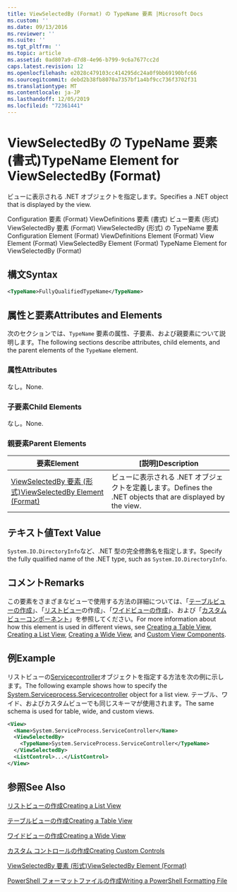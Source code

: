 ```yaml
---
title: ViewSelectedBy (Format) の TypeName 要素 |Microsoft Docs
ms.custom: ''
ms.date: 09/13/2016
ms.reviewer: ''
ms.suite: ''
ms.tgt_pltfrm: ''
ms.topic: article
ms.assetid: 0ad807a9-d7d8-4e96-b799-9c6a7677cc2d
caps.latest.revision: 12
ms.openlocfilehash: e2028c479103cc414295dc24a0f9bb69190bfc66
ms.sourcegitcommit: debd2b38fb8070a7357bf1a4bf9cc736f3702f31
ms.translationtype: MT
ms.contentlocale: ja-JP
ms.lasthandoff: 12/05/2019
ms.locfileid: "72361441"
---
```

# <a name="typename-element-for-viewselectedby-format"></a><span data-ttu-id="62fcf-102">ViewSelectedBy の TypeName 要素 (書式)</span><span class="sxs-lookup"><span data-stu-id="62fcf-102">TypeName Element for ViewSelectedBy (Format)</span></span>

<span data-ttu-id="62fcf-103">ビューに表示される .NET オブジェクトを指定します。</span><span class="sxs-lookup"><span data-stu-id="62fcf-103">Specifies a .NET object that is displayed by the view.</span></span>

<span data-ttu-id="62fcf-104">Configuration 要素 (Format) ViewDefinitions 要素 (書式) ビュー要素 (形式) ViewSelectedBy 要素 (Format) ViewSelectedBy (形式) の TypeName 要素</span><span class="sxs-lookup"><span data-stu-id="62fcf-104">Configuration Element (Format) ViewDefinitions Element (Format) View Element (Format) ViewSelectedBy Element (Format) TypeName Element for ViewSelectedBy (Format)</span></span>

## <a name="syntax"></a><span data-ttu-id="62fcf-105">構文</span><span class="sxs-lookup"><span data-stu-id="62fcf-105">Syntax</span></span>

```xml
<TypeName>FullyQualifiedTypeName</TypeName>
```

## <a name="attributes-and-elements"></a><span data-ttu-id="62fcf-106">属性と要素</span><span class="sxs-lookup"><span data-stu-id="62fcf-106">Attributes and Elements</span></span>

<span data-ttu-id="62fcf-107">次のセクションでは、`TypeName` 要素の属性、子要素、および親要素について説明します。</span><span class="sxs-lookup"><span data-stu-id="62fcf-107">The following sections describe attributes, child elements, and the parent elements of the `TypeName` element.</span></span>

### <a name="attributes"></a><span data-ttu-id="62fcf-108">属性</span><span class="sxs-lookup"><span data-stu-id="62fcf-108">Attributes</span></span>

<span data-ttu-id="62fcf-109">なし。</span><span class="sxs-lookup"><span data-stu-id="62fcf-109">None.</span></span>

### <a name="child-elements"></a><span data-ttu-id="62fcf-110">子要素</span><span class="sxs-lookup"><span data-stu-id="62fcf-110">Child Elements</span></span>

<span data-ttu-id="62fcf-111">なし。</span><span class="sxs-lookup"><span data-stu-id="62fcf-111">None.</span></span>

### <a name="parent-elements"></a><span data-ttu-id="62fcf-112">親要素</span><span class="sxs-lookup"><span data-stu-id="62fcf-112">Parent Elements</span></span>

|<span data-ttu-id="62fcf-113">要素</span><span class="sxs-lookup"><span data-stu-id="62fcf-113">Element</span></span>|<span data-ttu-id="62fcf-114">[説明]</span><span class="sxs-lookup"><span data-stu-id="62fcf-114">Description</span></span>|
|-------------|-----------------|
|[<span data-ttu-id="62fcf-115">ViewSelectedBy 要素 (形式)</span><span class="sxs-lookup"><span data-stu-id="62fcf-115">ViewSelectedBy Element (Format)</span></span>](./viewselectedby-element-format.md)|<span data-ttu-id="62fcf-116">ビューに表示される .NET オブジェクトを定義します。</span><span class="sxs-lookup"><span data-stu-id="62fcf-116">Defines the .NET objects that are displayed by the view.</span></span>|

## <a name="text-value"></a><span data-ttu-id="62fcf-117">テキスト値</span><span class="sxs-lookup"><span data-stu-id="62fcf-117">Text Value</span></span>

<span data-ttu-id="62fcf-118">`System.IO.DirectoryInfo`など、.NET 型の完全修飾名を指定します。</span><span class="sxs-lookup"><span data-stu-id="62fcf-118">Specify the fully qualified name of the .NET type, such as `System.IO.DirectoryInfo`.</span></span>

## <a name="remarks"></a><span data-ttu-id="62fcf-119">コメント</span><span class="sxs-lookup"><span data-stu-id="62fcf-119">Remarks</span></span>

<span data-ttu-id="62fcf-120">この要素をさまざまなビューで使用する方法の詳細については、「[テーブルビューの作成](./creating-a-table-view.md)」、「[リストビュー](./creating-a-list-view.md)の作成」、「[ワイドビューの作成](./creating-a-wide-view.md)」、および「[カスタムビューコンポーネント](./creating-custom-controls.md)」を参照してください。</span><span class="sxs-lookup"><span data-stu-id="62fcf-120">For more information about how this element is used in different views, see [Creating a Table View](./creating-a-table-view.md), [Creating a List View](./creating-a-list-view.md), [Creating a Wide View](./creating-a-wide-view.md), and [Custom View Components](./creating-custom-controls.md).</span></span>

## <a name="example"></a><span data-ttu-id="62fcf-121">例</span><span class="sxs-lookup"><span data-stu-id="62fcf-121">Example</span></span>

<span data-ttu-id="62fcf-122">リストビューの[Servicecontroller](/dotnet/api/System.ServiceProcess.ServiceController)オブジェクトを指定する方法を次の例に示します。</span><span class="sxs-lookup"><span data-stu-id="62fcf-122">The following example shows how to specify the [System.Serviceprocess.Servicecontroller](/dotnet/api/System.ServiceProcess.ServiceController) object for a list view.</span></span> <span data-ttu-id="62fcf-123">テーブル、ワイド、およびカスタムビューでも同じスキーマが使用されます。</span><span class="sxs-lookup"><span data-stu-id="62fcf-123">The same schema is used for table, wide, and custom views.</span></span>

```xml
<View>
  <Name>System.ServiceProcess.ServiceController</Name>
  <ViewSelectedBy>
    <TypeName>System.ServiceProcess.ServiceController</TypeName>
  </ViewSelectedBy>
  <ListControl>...</ListControl>
</View>
```

## <a name="see-also"></a><span data-ttu-id="62fcf-124">参照</span><span class="sxs-lookup"><span data-stu-id="62fcf-124">See Also</span></span>

[<span data-ttu-id="62fcf-125">リストビューの作成</span><span class="sxs-lookup"><span data-stu-id="62fcf-125">Creating a List View</span></span>](./creating-a-list-view.md)

[<span data-ttu-id="62fcf-126">テーブルビューの作成</span><span class="sxs-lookup"><span data-stu-id="62fcf-126">Creating a Table View</span></span>](./creating-a-table-view.md)

[<span data-ttu-id="62fcf-127">ワイドビューの作成</span><span class="sxs-lookup"><span data-stu-id="62fcf-127">Creating a Wide View</span></span>](./creating-a-wide-view.md)

[<span data-ttu-id="62fcf-128">カスタム コントロールの作成</span><span class="sxs-lookup"><span data-stu-id="62fcf-128">Creating Custom Controls</span></span>](./creating-custom-controls.md)

[<span data-ttu-id="62fcf-129">ViewSelectedBy 要素 (形式)</span><span class="sxs-lookup"><span data-stu-id="62fcf-129">ViewSelectedBy Element (Format)</span></span>](./viewselectedby-element-format.md)

[<span data-ttu-id="62fcf-130">PowerShell フォーマットファイルの作成</span><span class="sxs-lookup"><span data-stu-id="62fcf-130">Writing a PowerShell Formatting File</span></span>](./writing-a-powershell-formatting-file.md)
